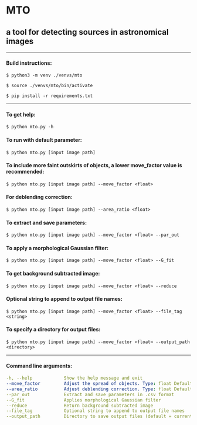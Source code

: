 # MTO
## a tool for detecting sources in astronomical images

--------------------------

#### Build instructions:

    $ python3 -m venv ./venvs/mto

    $ source ./venvs/mto/bin/activate

    $ pip install -r requirements.txt

--------------------------

#### To get help: 

	$ python mto.py -h

#### To run with default parameter: 

	$ python mto.py [input image path]

#### To include more faint outskirts of objects, a lower move_factor value is recommended: 

	$ python mto.py [input image path] --move_factor <float>

#### For deblending correction: 

	$ python mto.py [input image path] --area_ratio <float>

#### To extract and save parameters:

	$ python mto.py [input image path] --move_factor <float> --par_out

#### To apply a morphological Gaussian filter:

	$ python mto.py [input image path] --move_factor <float> --G_fit

#### To get background subtracted image:

	$ python mto.py [input image path] --move_factor <float> --reduce

#### Optional string to append to output file names:

	$ python mto.py [input image path] --move_factor <float> --file_tag <string>

#### To specify a directory for output files:

	$ python mto.py [input image path] --move_factor <float> --output_path <directory>

--------------------------

#### Command line arguments:

```yaml
-h, --help            Show the help message and exit
--move_factor         Adjust the spread of objects. Type: float Default: 0 Range: non-negative
--area_ratio          Adjust deblending correction. Type: float Default: 0.78 Range: [0.0, 1.0)
--par_out             Extract and save parameters in .csv format
--G_fit               Applies morphological Gaussian filter
--reduce              Return background subtracted image
--file_tag            Optional string to append to output file names
--output_path         Directory to save output files (default = current directory)

